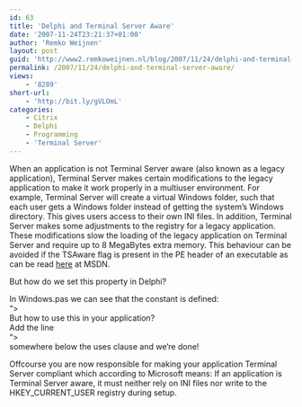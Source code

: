 ```yaml
---
id: 63
title: 'Delphi and Terminal Server Aware'
date: '2007-11-24T23:21:37+01:00'
author: 'Remko Weijnen'
layout: post
guid: 'http://www2.remkoweijnen.nl/blog/2007/11/24/delphi-and-terminal-server-aware/'
permalink: /2007/11/24/delphi-and-terminal-server-aware/
views:
    - '8289'
short-url:
    - 'http://bit.ly/gVLOmL'
categories:
    - Citrix
    - Delphi
    - Programming
    - 'Terminal Server'
---
```


When an application is not Terminal Server aware (also known as a legacy application), Terminal Server makes certain modifications to the legacy application to make it work properly in a multiuser environment. For example, Terminal Server will create a virtual Windows folder, such that each user gets a Windows folder instead of getting the system’s Windows directory. This gives users access to their own INI files. In addition, Terminal Server makes some adjustments to the registry for a legacy application. These modifications slow the loading of the legacy application on Terminal Server and require up to 8 MegaBytes extra memory. This behaviour can be avoided if the TSAware flag is present in the PE header of an executable as can be read [here](http://msdn2.microsoft.com/en-us/library/microsoft.visualstudio.vcprojectengine.vclinkertool.terminalserveraware(VS.80).aspx) at MSDN.

But how do we set this property in Delphi?

In Windows.pas we can see that the constant is defined:  
“&gt;  
But how to use this in your application?  
Add the line  
“&gt;  
somewhere below the uses clause and we’re done!

Offcourse you are now responsible for making your application Terminal Server compliant which according to Microsoft means: If an application is Terminal Server aware, it must neither rely on INI files nor write to the HKEY\_CURRENT\_USER registry during setup.